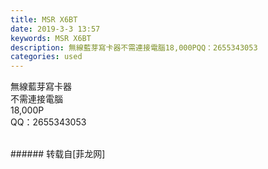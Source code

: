 ```yaml
---
title: MSR X6BT
date: 2019-3-3 13:57
keywords: MSR X6BT
description: 無線藍芽寫卡器不需連接電腦18,000PQQ：2655343053
categories: used
---
```

<td class="t_f" id="postmessage_3148269">

無線藍芽寫卡器<br/>
不需連接電腦<br/>
18,000P<br/>
QQ：2655343053<br/>
<br/>
<img alt="" border="0" class="zoom" data-cf-modified-334c085c4b9c004de292d615-="" file="http://www.flw.ph/data/appbyme/upload/image/201903/03/jfd4CEjanVQf.jpg" id="aimg_A1h3s" lazyloadthumb="1" onclick="" onmouseover="" src="http://www.flw.ph/data/appbyme/upload/image/201903/03/jfd4CEjanVQf.jpg"/><br/>
<img alt="" border="0" class="zoom" data-cf-modified-334c085c4b9c004de292d615-="" file="http://www.flw.ph/data/appbyme/upload/image/201903/03/2UQElOpaDANr.jpg" id="aimg_rlv6Z" lazyloadthumb="1" onclick="" onmouseover="" src="http://www.flw.ph/data/appbyme/upload/image/201903/03/2UQElOpaDANr.jpg"/><br/>
</td>
###### 转载自[菲龙网]